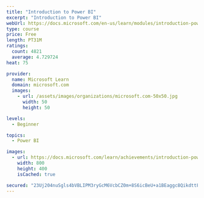 ```yaml
---
title: "Introduction to Power BI"
excerpt: "Introduction to Power BI"
webUrl: https://docs.microsoft.com/en-us/learn/modules/introduction-power-bi/
type: course
price: Free
length: PT31M
ratings:
  count: 4821
  average: 4.729724
heat: 75

provider:
  name: Microsoft Learn
  domain: microsoft.com
  images:
    - url: /assets/images/organizations/microsoft.com-50x50.jpg
      width: 50
      height: 50

levels:
  - Beginner

topics:
  - Power BI

images:
  - url: https://docs.microsoft.com/learn/achievements/introduction-power-bi-social.png
    width: 800
    height: 400
    isCached: true

secured: "23Uj204nuSgls4bVBLIPM3ryGcM6VcbCZ0m+8S6icBeU+a1BEaggc8QikdttF55OaroBaCu5yAIZuspEPK83ldd6XNpr3oxeXVOc3AwP5XzwADy7MiTD4ZAJ5GDwAUZuEdVr/y21CMngg1/++ygLr4si2patUOZJOgLpxcDDtep/MofrbETAlu7ABhmQecZ4FDP+ZT9rP2DiDz+oNCfpIJOOYaxmRZN5D7iU8bs6pCKfbi/SPYJaabFQF7XV9u1inZgLSTS0SWMPdqkJSwfz2G/9fB0UO9WCQzlPiyZZqCjvTHx+QaB4TIVBbo5+us9Q4gT1TZL/60csdP+EGDlJIYyTP/sxSHoDB5D/2F5WL+cYl/xkYIeJFy9VvYkeQ8vQT6xAZ2P/vjK06EVlTqgm1OarxJl5RgR/6iNBA9kSlQs=;FyA7xraZ/EthPRGeBQVdEg=="
---
```


